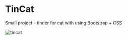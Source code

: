 # TinCat

Small project - tinder for cat with using Bootstrap + CSS

![tincat](https://user-images.githubusercontent.com/71074389/112534435-5a5e8500-8dab-11eb-918e-7a01ae21d0f8.JPG)
